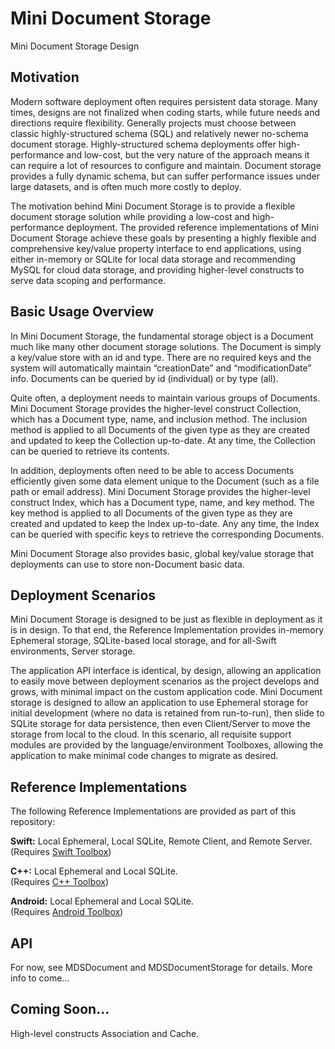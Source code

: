 # Mini Document Storage
Mini Document Storage Design

## Motivation

Modern software deployment often requires persistent data storage.  Many times, designs are not finalized when coding starts, while future needs and directions require flexibility.  Generally projects must choose between classic highly-structured schema (SQL) and relatively newer no-schema document storage.  Highly-structured schema deployments offer high-performance and low-cost, but the very nature of the approach means it can require a lot of resources to configure and maintain.  Document storage provides a fully dynamic schema, but can suffer performance issues under large datasets, and is often much more costly to deploy.

The motivation behind Mini Document Storage is to provide a flexible document storage solution while providing a low-cost and high-performance deployment.  The provided reference implementations of Mini Document Storage achieve these goals by presenting a highly flexible and comprehensive key/value property interface to end applications, using either in-memory or SQLite for local data storage and recommending MySQL for cloud data storage, and providing higher-level constructs to serve data scoping and performance.  

## Basic Usage Overview

In Mini Document Storage, the fundamental storage object is a Document much like many other document storage solutions.  The Document is simply a key/value store with an id and type.  There are no required keys and the system will automatically maintain “creationDate” and “modificationDate” info.  Documents can be queried by id (individual) or by type (all).

Quite often, a deployment needs to maintain various groups of Documents.  Mini Document Storage provides the higher-level construct Collection, which has a Document type, name, and inclusion method.  The inclusion method is applied to all Documents of the given type as they are created and updated to keep the Collection up-to-date.  At any time, the Collection can be queried to retrieve its contents.

In addition, deployments often need to be able to access Documents efficiently given some data element unique to the Document (such as a file path or email address).  Mini Document Storage provides the higher-level construct Index, which has a Document type, name, and key method.  The key method is applied to all Documents of the given type as they are created and updated to keep the Index up-to-date.  Any any time, the Index can be queried with specific keys to retrieve the corresponding Documents.

Mini Document Storage also provides basic, global key/value storage that deployments can use to store non-Document basic data.

## Deployment Scenarios

Mini Document Storage is designed to be just as flexible in deployment as it is in design.  To that end, the Reference Implementation provides in-memory Ephemeral storage, SQLite-based local storage, and for all-Swift environments, Server storage.

The application API interface is identical, by design, allowing an application to easily move between deployment scenarios as the project develops and grows, with minimal impact on the custom application code.  Mini Document storage is designed to allow an application to use Ephemeral storage for initial development (where no data is retained from run-to-run), then slide to SQLite storage for data persistence, then even Client/Server to move the storage from local to the cloud.  In this scenario, all requisite support modules are provided by the language/environment Toolboxes, allowing the application to make minimal code changes to migrate as desired.

## Reference Implementations

The following Reference Implementations are provided as part of this repository:

**Swift:** Local Ephemeral, Local SQLite, Remote Client, and Remote Server.</br>
(Requires [Swift Toolbox](https://github.com/StevoGTA/SwiftToolbox))

**C++:** Local Ephemeral and Local SQLite.</br>
(Requires [C++ Toolbox](https://github.com/StevoGTA/CppToolbox))

**Android:** Local Ephemeral and Local SQLite.</br>
(Requires [Android Toolbox](https://github.com/StevoGTA/AndroidToolbox))

## API

For now, see MDSDocument and MDSDocumentStorage for details.  More info to come...

## Coming Soon...

High-level constructs Association and Cache.
